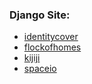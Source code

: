 ### Django Site:

- [identitycover](https://identitycover.com/)
- [flockofhomes](http://www.flockofhomes.com/)
- [kijiji](http://www.kijiji.ca/)
- [spaceio](http://spaceio.com/)
